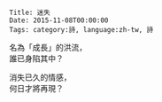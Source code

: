     Title: 迷失
    Date: 2015-11-08T00:00:00
    Tags: category:詩, language:zh-tw, 詩
名為「成長」的洪流，<br>
誰已身陷其中？

消失已久的情感，<br>
何日才將再現？
